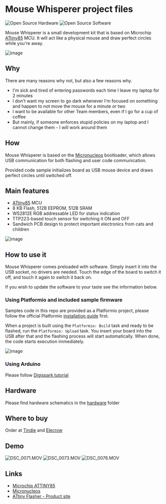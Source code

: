 # Mouse Whisperer project files

![Open Source Hardware](/images/open-source-hardware-logo.png)
![Open Source Software](/images/open-source-software-logo.png)

Mouse Whisperer is a small development kit that is based on Microchip [ATtiny85](https://www.microchip.com/en-us/product/ATTINY85) MCU. It will act like a physical mouse and draw perfect circles while you're away.

![image](https://user-images.githubusercontent.com/5459747/208095899-07817a1a-26ad-44ba-9326-8fe75084e484.png)


## Why

There are many reasons why not, but also a few reasons why.

- I'm sick and tired of entering passwords each time I leave my laptop for 2 minutes
- I don't want my screen to go dark whenever I'm focused on something and happen to not move the mouse for a minute or two
- I want to be available for other Team members, even if I go for a cup of coffee
- But mainly, if someone enforces stupid policies on my laptop and I cannot change them - I will work around them

## How

Mouse Whisperer is based on the [Micronucleos](https://github.com/micronucleus/micronucleus) bootloader, which allows USB communication for both flashing and user code communication.

Provided code sample initializes board as USB mouse device and draws perfect circles until switched off.

## Main features

- [ATtiny85](https://www.microchip.com/en-us/product/ATTINY85) MCU
- 8 KB Flash, 512B EEPROM, 512B SRAM
- WS2812E RGB addressable LED for status indication
- TTP223-based touch sensor for switching it ON and OFF
- Sandwich PCB design to protect important electronics from cats and children

![image](https://user-images.githubusercontent.com/5459747/208096216-27483410-b548-404d-a4b2-dbdbd9e3f393.png)

## How to use it

Mouse Whisperer comes preloaded with software. Simply insert it into the USB socket, no drivers are needed. Touch the edge of the board to switch it off, and touch it again to switch it back on.

If you wish to update the software to your taste see the information below.

### Using Platformio and included sample firmware

Samples code in this repo are provided as a Platformio project, please follow the official Platformio [installation guide](https://platformio.org/install) first.

When a project is built using the `Platformio: Build` task and ready to be flashed, run the `Platformio: Upload` task. You insert your board into the USB after that and the flashing process will start automatically. When done, the code starts execution immediately.

![image](https://user-images.githubusercontent.com/5459747/208096469-a39ed78d-982c-420f-80d3-c3b3fbc119e5.png)

### Using Arduino

Please follow [Digispark tutorial](http://digistump.com/wiki/digispark/tutorials/connecting)

## Hardware

Please find hardware schematics in the [hardware](/hardware) folder

## Where to buy

Order at [Tindie](https://www.tindie.com/products/sonocotta/mouse-whisperer/) and [Elecrow](https://www.elecrow.com/mouse-whisperer.html)

## Demo

![DSC_0071.MOV](/images/DSC_0071.MOV.gif)
![DSC_0073.MOV](/images/DSC_0073.MOV.gif)
![DSC_0076.MOV](/images/DSC_0076.MOV.gif)

## Links

- [Microchip ATTINY85](https://www.microchip.com/en-us/product/ATTINY85)
- [Micronucleos](https://github.com/micronucleus/micronucleus)
- [ATtiny Flasher - Product site](https://sonocotta.com/)
